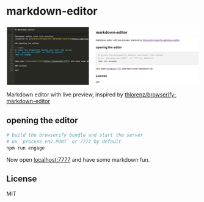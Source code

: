 # markdown-editor

![pic](https://github.com/alessioalex/markdown-editor/raw/master/public/screenshot.png)

Markdown editor with live preview,
inspired by [thlorenz/browserify-markdown-editor](https://github.com/thlorenz/browserify-markdown-editor)

## opening the editor

```bash
# build the browserify bundle and start the server
# on `process.env.PORT` or 7777 by default
npm run engage
```

Now open [localhost:7777](http://localhost:7777) and have some markdown fun.

## License

MIT
